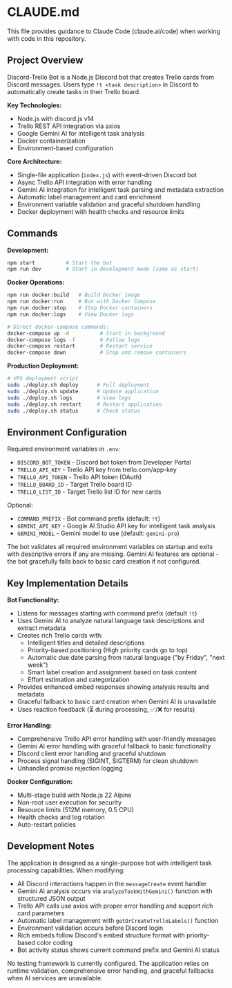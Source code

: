 # CLAUDE.md

This file provides guidance to Claude Code (claude.ai/code) when working with code in this repository.

## Project Overview

Discord-Trello Bot is a Node.js Discord bot that creates Trello cards from Discord messages. Users type `!t <task description>` in Discord to automatically create tasks in their Trello board.

**Key Technologies:**
- Node.js with discord.js v14
- Trello REST API integration via axios
- Google Gemini AI for intelligent task analysis
- Docker containerization
- Environment-based configuration

**Core Architecture:**
- Single-file application (`index.js`) with event-driven Discord bot
- Async Trello API integration with error handling
- Gemini AI integration for intelligent task parsing and metadata extraction
- Automatic label management and card enrichment
- Environment variable validation and graceful shutdown handling
- Docker deployment with health checks and resource limits

## Commands

**Development:**
```bash
npm start          # Start the bot
npm run dev        # Start in development mode (same as start)
```

**Docker Operations:**
```bash
npm run docker:build   # Build Docker image
npm run docker:run     # Run with Docker Compose
npm run docker:stop    # Stop Docker containers  
npm run docker:logs    # View Docker logs

# Direct docker-compose commands:
docker-compose up -d          # Start in background
docker-compose logs -f        # Follow logs
docker-compose restart        # Restart service
docker-compose down           # Stop and remove containers
```

**Production Deployment:**
```bash
# VPS deployment script
sudo ./deploy.sh deploy      # Full deployment
sudo ./deploy.sh update      # Update application
sudo ./deploy.sh logs        # View logs
sudo ./deploy.sh restart     # Restart application
sudo ./deploy.sh status      # Check status
```

## Environment Configuration

Required environment variables in `.env`:
- `DISCORD_BOT_TOKEN` - Discord bot token from Developer Portal
- `TRELLO_API_KEY` - Trello API key from trello.com/app-key
- `TRELLO_API_TOKEN` - Trello API token (OAuth)
- `TRELLO_BOARD_ID` - Target Trello board ID
- `TRELLO_LIST_ID` - Target Trello list ID for new cards

Optional:
- `COMMAND_PREFIX` - Bot command prefix (default: `!t`)
- `GEMINI_API_KEY` - Google AI Studio API key for intelligent task analysis
- `GEMINI_MODEL` - Gemini model to use (default: `gemini-pro`)

The bot validates all required environment variables on startup and exits with descriptive errors if any are missing. Gemini AI features are optional - the bot gracefully falls back to basic card creation if not configured.

## Key Implementation Details

**Bot Functionality:**
- Listens for messages starting with command prefix (default `!t`)
- Uses Gemini AI to analyze natural language task descriptions and extract metadata
- Creates rich Trello cards with:
  - Intelligent titles and detailed descriptions
  - Priority-based positioning (High priority cards go to top)
  - Automatic due date parsing from natural language ("by Friday", "next week")
  - Smart label creation and assignment based on task content
  - Effort estimation and categorization
- Provides enhanced embed responses showing analysis results and metadata
- Graceful fallback to basic card creation when Gemini AI is unavailable
- Uses reaction feedback (⏳ during processing, ✅/❌ for results)

**Error Handling:**
- Comprehensive Trello API error handling with user-friendly messages
- Gemini AI error handling with graceful fallback to basic functionality
- Discord client error handling and graceful shutdown
- Process signal handling (SIGINT, SIGTERM) for clean shutdown
- Unhandled promise rejection logging

**Docker Configuration:**
- Multi-stage build with Node.js 22 Alpine
- Non-root user execution for security
- Resource limits (512M memory, 0.5 CPU)
- Health checks and log rotation
- Auto-restart policies

## Development Notes

The application is designed as a single-purpose bot with intelligent task processing capabilities. When modifying:

- All Discord interactions happen in the `messageCreate` event handler
- Gemini AI analysis occurs via `analyzeTaskWithGemini()` function with structured JSON output
- Trello API calls use axios with proper error handling and support rich card parameters
- Automatic label management with `getOrCreateTrelloLabels()` function
- Environment validation occurs before Discord login
- Rich embeds follow Discord's embed structure format with priority-based color coding
- Bot activity status shows current command prefix and Gemini AI status

No testing framework is currently configured. The application relies on runtime validation, comprehensive error handling, and graceful fallbacks when AI services are unavailable.